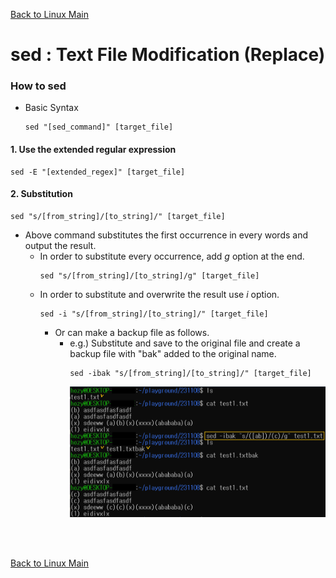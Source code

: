 [Back to Linux Main](../main.md)

# sed : Text File Modification (Replace)

### How to sed
* Basic Syntax
  ```
  sed "[sed_command]" [target_file]
  ```

#### 1. Use the extended regular expression
```
sed -E "[extended_regex]" [target_file]
```

#### 2. Substitution
```
sed "s/[from_string]/[to_string]/" [target_file]
```
- Above command substitutes the first occurrence in every words and output the result.
  - In order to substitute every occurrence, add *g* option at the end.
    ```
    sed "s/[from_string]/[to_string]/g" [target_file]
    ```
  - In order to substitute and overwrite the result use *i* option.
    ```
    sed -i "s/[from_string]/[to_string]/" [target_file]
    ```
    - Or can make a backup file as follows. 
      - e.g.) Substitute and save to the original file and create a backup file with "bak" added to the original name.
        ```
        sed -ibak "s/[from_string]/[to_string]/" [target_file]
        ``` 
        ![](images/001.png)

<br>



<br>

[Back to Linux Main](../main.md)